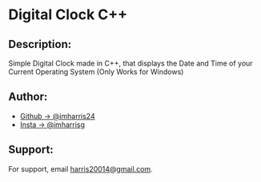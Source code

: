 # Digital Clock C++
## Description:
Simple Digital Clock made in C++, that displays the Date and Time of your Current Operating System (Only Works for Windows)
## Author:
- [Github -> @imharris24](https://www.github.com/imharris24)
- [Insta -> @imharrisg](https://www.instagram.com/im_harrisg/)
## Support:
For support, email harris20014@gmail.com.
